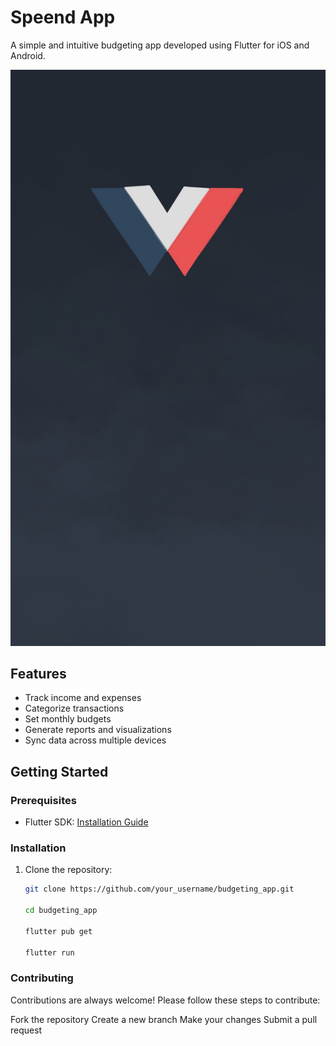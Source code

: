 #  Speend App

A simple and intuitive budgeting app developed using Flutter for iOS and Android.

![App Screenshot](assets/images/OpenView3.jpg)

## Features

- Track income and expenses
- Categorize transactions
- Set monthly budgets
- Generate reports and visualizations
- Sync data across multiple devices

## Getting Started

### Prerequisites

- Flutter SDK: [Installation Guide](https://flutter.dev/docs/get-started/install)

### Installation

1. Clone the repository:

   ```bash
   git clone https://github.com/your_username/budgeting_app.git

   cd budgeting_app

   flutter pub get

   flutter run

### Contributing

Contributions are always welcome! Please follow these steps to contribute:

Fork the repository
Create a new branch
Make your changes
Submit a pull request
